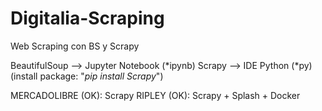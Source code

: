 # Digitalia-Scraping
Web Scraping con BS y Scrapy

BeautifulSoup --> Jupyter Notebook (*ipynb)
Scrapy --> IDE Python (*py) (install package: "*pip install Scrapy*")

MERCADOLIBRE (OK): Scrapy
RIPLEY (OK): Scrapy + Splash + Docker

